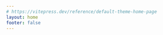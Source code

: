 ```yaml
---
# https://vitepress.dev/reference/default-theme-home-page
layout: home
footer: false
---
```


<script setup lang="ts" >
import Blog from './.vitepress/compnents/Blog.vue'
</script>

<Blog />
